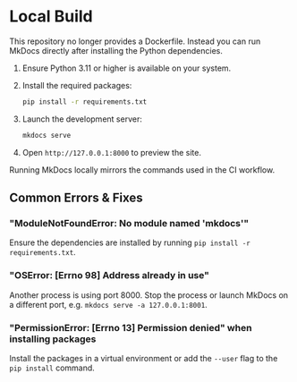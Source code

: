 # Local Build

This repository no longer provides a Dockerfile. Instead you can run MkDocs
directly after installing the Python dependencies.

1. Ensure Python 3.11 or higher is available on your system.
2. Install the required packages:

   ```bash
   pip install -r requirements.txt
   ```

3. Launch the development server:

   ```bash
   mkdocs serve
   ```

4. Open `http://127.0.0.1:8000` to preview the site.

Running MkDocs locally mirrors the commands used in the CI workflow.

## Common Errors & Fixes

### "ModuleNotFoundError: No module named 'mkdocs'"
Ensure the dependencies are installed by running `pip install -r requirements.txt`.

### "OSError: [Errno 98] Address already in use"
Another process is using port 8000. Stop the process or launch MkDocs on a different port, e.g. `mkdocs serve -a 127.0.0.1:8001`.

### "PermissionError: [Errno 13] Permission denied" when installing packages
Install the packages in a virtual environment or add the `--user` flag to the `pip install` command.
